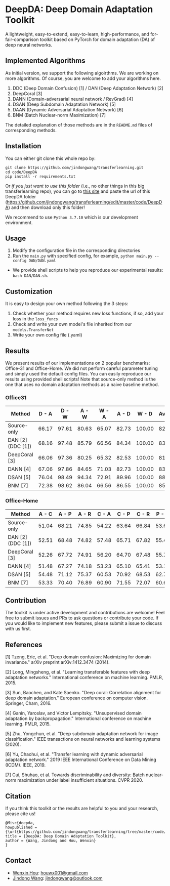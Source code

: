 # DeepDA: Deep Domain Adaptation Toolkit

A lightweight, easy-to-extend, easy-to-learn, high-performance, and for-fair-comparison toolkit based on PyTorch for domain adaptation (DA) of deep neural networks.


## Implemented Algorithms

As initial version, we support the following algoirthms. We are working on more algorithms. Of course, you are welcome to add your algorithms here.

1. DDC (Deep Domain Confusion) [1] / DAN (Deep Adaptation Network) [2] 
2. DeepCoral [3]
3. DANN (Domain-adversarial neural network / RevGrad) [4]
4. DSAN (Deep Subdomain Adaptation Network) [5]
5. DAAN (Dynamic Adversarial Adaptation Network) [6]
6. BNM (Batch Nuclear-norm Maximization) [7]

The detailed explanation of those methods are in the `README.md` files of corresponding methods.

## Installation

You can either git clone this whole repo by:

```
git clone https://github.com/jindongwang/transferlearning.git
cd code/DeepDA
pip install -r requirements.txt
```

Or *if you just want to use this folder* (i.e., no other things in this big transferlearning repo), you can go to [this site](https://minhaskamal.github.io/DownGit/#/home) and paste the url of this DeepDA folder (https://github.com/jindongwang/transferlearning/edit/master/code/DeepDA) and then download only this folder!

We recommend to use `Python 3.7.10` which is our development environment.

## Usage

1. Modify the configuration file in the corresponding directories
2. Run the `main.py` with specified config, for example, `python main.py --config DAN/DAN.yaml`

* We provide shell scripts to help you reproduce our experimental results: `bash DAN/DAN.sh`.

## Customization

It is easy to design your own method following the 3 steps:

1. Check whether your method requires new loss functions, if so, add your loss in the `loss_funcs`
2. Check and write your own model's file inherited from our `models.TransferNet`
3. Write your own config file (.yaml)

## Results

We present results of our implementations on 2 popular benchmarks: Office-31 and Office-Home. We did not perform careful parameter tuning and simply used the default config files. You can easily reproduce our results using provided shell scripts! Note that source-only method is the one that uses no domain adaptation methods as a naive baseline method.

### Office31

|     Method        | D - A | D - W | A - W | W - A | A - D  | W - D  | Average |
|-------------|-------|-------|-------|-------|--------|--------|---------|
| Source-only | 66.17 | 97.61 | 80.63 | 65.07 | 82.73  | 100.00 | 82.03   |
| DAN [2] (DDC [1])        | 68.16 | 97.48 | 85.79 | 66.56 | 84.34  | 100.00 | 83.72   |
| DeepCoral [3]       | 66.06 | 97.36 | 80.25 | 65.32 | 82.53  | 100.00 | 81.92   |
| DANN [4]        | 67.06 | 97.86 | 84.65 | 71.03 | 82.73  | 100.00 | 83.89   |
| DSAN [5]        | 76.04 | 98.49 | 94.34 | 72.91 | 89.96  | 100.00 | 88.62   |
| BNM [7]        | 72.38 | 98.62 | 86.04 | 66.56 | 86.55  | 100.00 |  85.02  |


### Office-Home

|     Method       | A - C | A - P | A - R | C - A | C - P | C - R | P - A | P - C | P - R | R - A | R - C | R - P | Average |
|-------------|-------|-------|-------|-------|-------|-------|-------|-------|-------|-------|-------|-------|---------|
| Source-only | 51.04 | 68.21 | 74.85 | 54.22 | 63.64 | 66.84 | 53.65 | 45.41 | 74.57 | 65.68 | 53.56 | 79.34 | 62.58   |
| DAN [2] (DDC [1])       | 52.51 | 68.48 | 74.82 | 57.48 | 65.71 | 67.82 | 55.42 | 47.51 | 75.28 | 66.54 | 54.36 | 79.91 | 63.82   |
| DeepCoral [3]      | 52.26 | 67.72 | 74.91 | 56.20 | 64.70 | 67.48 | 55.79 | 47.17 | 74.89 | 66.13 | 54.34 | 79.05 | 63.39   |
| DANN [4]        | 51.48 | 67.27 | 74.18 | 53.23 | 65.10 | 65.41 | 53.15 | 50.22 | 75.05 | 65.35 | 57.48 | 79.45 | 63.12   |
| DSAN [5]        | 54.48 | 71.12 | 75.37 | 60.53 | 70.92 | 68.53 | 62.71 | 56.04 | 78.29 | 74.37 | 60.34 | 82.99 | 67.97   |
| BNM [7]        | 53.33 | 70.40 | 76.89 | 60.90 | 71.55 | 72.07 | 60.65 | 49.90 | 78.66 | 69.51 | 57.30 | 81.01 | 66.85   |


## Contribution

The toolkit is under active development and contributions are welcome! Feel free to submit issues and PRs to ask questions or contribute your code. If you would like to implement new features, please submit a issue to discuss with us first.


## References

[1] Tzeng, Eric, et al. "Deep domain confusion: Maximizing for domain invariance." arXiv preprint arXiv:1412.3474 (2014).

[2] Long, Mingsheng, et al. "Learning transferable features with deep adaptation networks." International conference on machine learning. PMLR, 2015.

[3] Sun, Baochen, and Kate Saenko. "Deep coral: Correlation alignment for deep domain adaptation." European conference on computer vision. Springer, Cham, 2016.

[4] Ganin, Yaroslav, and Victor Lempitsky. "Unsupervised domain adaptation by backpropagation." International conference on machine learning. PMLR, 2015.

[5] Zhu, Yongchun, et al. "Deep subdomain adaptation network for image classification." IEEE transactions on neural networks and learning systems (2020).

[6] Yu, Chaohui, et al. "Transfer learning with dynamic adversarial adaptation network." 2019 IEEE International Conference on Data Mining (ICDM). IEEE, 2019.

[7] Cui, Shuhao, et al. Towards discriminability and diversity: Batch nuclear-norm maximization under label insufficient situations. CVPR 2020.

## Citation

If you think this toolkit or the results are helpful to you and your research, please cite us!

```
@Misc{deepda,
howpublished = {\url{https://github.com/jindongwang/transferlearning/tree/master/code/DeepDA}},   
title = {DeepDA: Deep Domain Adaptation Toolkit},  
author = {Wang, Jindong and Hou, Wenxin}
}  
```

## Contact

- [Wenxin Hou](https://houwenxin.github.io/): houwx001@gmail.com
- [Jindong Wang](http://www.jd92.wang/): jindongwang@outlook.com
